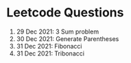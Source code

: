 # Leetcode Questions
1. 29 Dec 2021: 3 Sum problem
2. 30 Dec 2021: Generate Parentheses
3. 31 Dec 2021: Fibonacci
4. 31 Dec 2021: Tribonacci
